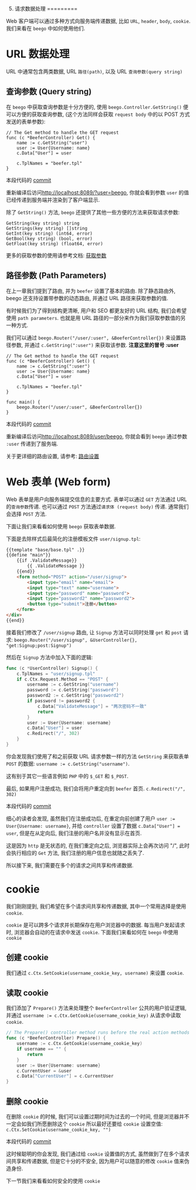 5. 请求数据处理
=========

Web 客户端可以通过多种方式向服务端传递数据, 比如 `URL`, `header`, `body`, `cookie`. 我们来看在 `beego` 中如何使用他们.

# URL 数据处理

URL 中通常包含两类数据, URL `路径(path)`, 以及 URL `查询参数(query string)`


## 查询参数 (Query string)

在 `beego` 中获取查询参数是十分方便的, 使用 `beego.Controller.GetString()` 便可以方便的获取查询参数, (这个方法同样会获取 `request body` 中的以 POST 方式发送的表单参数):


```
// The Get method to handle the GET request
func (c *BeeferController) Get() {
   	name := c.GetString("user")
   	user := User{Username: name}
   	c.Data["User"] = user
   
   	c.TplNames = "beefer.tpl"
}
```

本段代码的 [commit](https://github.com/lei-cao/beefer/commit/ce139cd07d8d893d7b4524f582bb733584fd43b2)

重新编译后访问[http://localhost:8089/?user=beego](http://localhost:8089/?user=beego), 你就会看到参数 `user` 的值已经传递到服务端并渲染到了客户端显示.

除了 `GetString()` 方法, `beego` 还提供了其他一些方便的方法来获取请求参数:
```
GetString(key string) string
GetStrings(key string) []string
GetInt(key string) (int64, error)
GetBool(key string) (bool, error)
GetFloat(key string) (float64, error)
```
更多的获取参数的使用请参考文档: [获取参数](http://beego.me/docs/mvc/controller/params.md#%E8%8E%B7%E5%8F%96%E5%8F%82%E6%95%B0)

## 路径参数 (Path Parameters)

在上一章我们提到了路由, 并为 `beefer` 设置了基本的路由. 除了静态路由外, beego 还支持设置带参数的动态路由, 并通过 URL 路径来获取参数的值.

有时候我们为了得到结构更清晰, 用户和 SEO 都更友好的 URL 结构, 我们会希望使用 `path parameters`. 也就是用 URL 路径的一部分来作为我们获取参数值的另一种方式.

我们可以通过 `beego.Router("/user/:user", &BeeferController{})` 来设置路径参数, 并通过 `c.GetString(":user")` 来获取该参数. **注意这里的冒号 :user**

```
// The Get method to handle the GET request
func (c *BeeferController) Get() {
	name := c.GetString(":user")
	user := User{Username: name}
	c.Data["User"] = user

	c.TplNames = "beefer.tpl"
}

func main() {
	beego.Router("/user/:user", &BeeferController{})
}
```

本段代码的 [commit](https://github.com/lei-cao/beefer/commit/9ffcc2f4f987498b8616f0ebb0ca18504e1e1818)

重新编译后访问[http://localhost:8089/user/beego](http://localhost:8089/user/beego), 你就会看到 `beego` 通过参数 `:user` 传递到了服务端.

关于更详细的路由设置, 请参考:
[路由设置](http://beego.me/docs/mvc/controller/router.md#%E8%B7%AF%E7%94%B1%E8%AE%BE%E7%BD%AE)

# Web 表单 (Web form)

Web 表单是用户向服务端提交信息的主要方式. 表单可以通过 `GET` 方法通过 URL 的`查询参数`传递. 也可以通过 `POST` 方法通过`请求体 (request body)` 传递. 通常我们会选择 `POST` 方法.

下面让我们来看看如何使用 `beego` 获取表单数据.

下面是去除样式后最简化的注册模板文件 `user/signup.tpl`:

```html
{{template "base/base.tpl" .}}
{{define "main"}}
    {{if .ValidateMessage}}
        {{ .ValidateMessage }}
    {{end}}
    <form method="POST" action="/user/signup">
        <input type="email" name="email">
        <input type="text" name="username">
        <input type="password" name="password">
        <input type="password2" name="password2">
        <button type="submit">注册</button>
    </form>
</div>
{{end}}
```

接着我们修改了 `/user/signup` 路由, 让 `Signup` 方法可以同时处理 `get` 和 `post` 请求:
`beego.Router("/user/signup", &UserController{}, "get:Signup;post:Signup")`

然后在 `Signup` 方法中加入下面的逻辑:

```go
func (c *UserController) Signup() {
	c.TplNames = "user/signup.tpl"
	if c.Ctx.Request.Method == "POST" {
		username := c.GetString("username")
		password := c.GetString("password")
		password2 := c.GetString("password2")
		if password != password2 {
			c.Data["ValidateMessage"] = "两次密码不一致"
			return
		}
		user := User{Username: username}
		c.Data["User"] = user
		c.Redirect("/", 302)
	}
}
```

你会发现我们使用了和之前获取 URL 请求参数一样的方法 `GetString` 来获取表单 `POST` 的数据: `username := c.GetString("username")`. 

这有别于其它一些语言例如 `PHP` 中的 `$_GET` 和 `$_POST`.

最后, 如果用户注册成功, 我们会将用户重定向到 `beefer` 首页. `c.Redirect("/", 302)`

本段代码的 [commit](https://github.com/lei-cao/beefer/commit/1c9aa07ee40c9f9884f7dd9e9569a7feb66bae31)

细心的读者会发现, 虽然我们在注册成功后, 在重定向前创建了用户 `user := User{Username: username}`, 并给 `controller` 设置了数据 `c.Data["User"] = user`, 但是在从定向后, 我们注册的用户名并没有显示在首页.

这是因为 `http` 是无状态的, 在我们重定向之后, 浏览器实际上会再次访问 "/", 此时会执行相应的 `Get` 方法, 我们注册的用户信息也就随之丢失了.
 
所以接下来, 我们需要在多个的请求之间共享和传递数据.


# cookie

我们刚刚提到, 我们希望在多个请求间共享和传递数据, 其中一个常用选择是使用 `cookie`. 

`cookie` 是可以跨多个请求并长期保存在用户浏览器中的数据. 每当用户发起请求时, 浏览器会自动的在请求中发送 `cookie`. 下面我们来看如何在 `beego` 中使用 `cookie`
 
## 创建 cookie
我们通过 `c.Ctx.SetCookie(username_cookie_key, username)` 来设置 `cookie`.

## 读取 cookie
我们添加了 `Prepare()` 方法来处理整个 `BeeferController` 公共的用户验证逻辑, 并通过 `username := c.Ctx.GetCookie(username_cookie_key)` 从请求中读取 `cookie`.

```go
// The Prepare() controller method runs before the real action methods
func (c *BeeferController) Prepare() {
	username := c.Ctx.GetCookie(username_cookie_key)
	if username == "" {
		return
	}
	user := User{Username: username}
	c.CurrentUser = &user
	c.Data["CurrentUser"] = c.CurrentUser
}
```

## 删除 cookie
在删除 `cookie` 的时候, 我们可以设置过期时间为过去的一个时间, 但是浏览器并不一定会如我们所愿删除这个 `cookie` 所以最好还要给 `cookie` 设置空值: `c.Ctx.SetCookie(username_cookie_key, "")`

本段代码的 [commit](https://github.com/lei-cao/beefer/commit/0bbcb1c8a1afb695e70d86e02170dae4421d33fa)

这时候聪明的你会发现, 我们通过给 `cookie` 设置值的方式, 虽然做到了在多个请求间共享和传递数据, 但是它十分的不安全, 因为用户可以随意的修改 `cookie` 值来伪造身份. 

下一节我们来看看如何安全的使用 `cookie`
